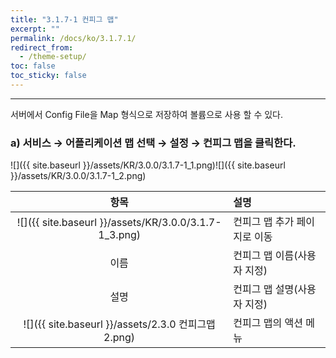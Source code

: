 ```yaml
---
title: "3.1.7-1 컨피그 맵"
excerpt: ""
permalink: /docs/ko/3.1.7.1/
redirect_from:
  - /theme-setup/
toc: false
toc_sticky: false
---
```


---
서버에서 Config File을 Map 형식으로 저장하여 볼륨으로 사용 할 수 있다.

### a\) 서비스 → 어플리케이션 맵 선택 → 설정 → 컨피그 맵을 클릭한다.
![]({{ site.baseurl }}/assets/KR/3.0.0/3.1.7-1_1.png)![]({{ site.baseurl }}/assets/KR/3.0.0/3.1.7-1_2.png)

| **항목** | **설명** |
| :---: | :--- |
| ![]({{ site.baseurl }}/assets/KR/3.0.0/3.1.7-1_3.png) | 컨피그 맵 추가 페이지로 이동 |
| 이름 | 컨피그 맵 이름\(사용자 지정\) |
| 설명 | 컨피그 맵 설명\(사용자 지정\) |
| ![]({{ site.baseurl }}/assets/2.3.0 컨피그맵2.png) | 컨피그 맵의 액션 메뉴 |
